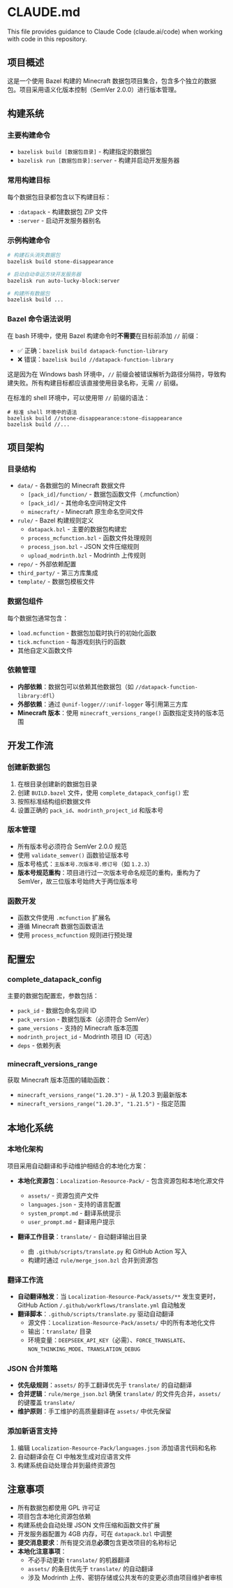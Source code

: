 # CLAUDE.md

This file provides guidance to Claude Code (claude.ai/code) when working with code in this repository.

## 项目概述

这是一个使用 Bazel 构建的 Minecraft 数据包项目集合，包含多个独立的数据包。项目采用语义化版本控制（SemVer 2.0.0）进行版本管理。

## 构建系统

### 主要构建命令

- `bazelisk build [数据包目录]` - 构建指定的数据包
- `bazelisk run [数据包目录]:server` - 构建并启动开发服务器

### 常用构建目标

每个数据包目录都包含以下构建目标：

- `:datapack` - 构建数据包 ZIP 文件
- `:server` - 启动开发服务器别名

### 示例构建命令

```bash
# 构建石头消失数据包
bazelisk build stone-disappearance

# 启动自动幸运方块开发服务器
bazelisk run auto-lucky-block:server

# 构建所有数据包
bazelisk build ...
```

### Bazel 命令语法说明

在 bash 环境中，使用 Bazel 构建命令时**不需要**在目标前添加 `//` 前缀：

- ✅ 正确：`bazelisk build datapack-function-library`
- ❌ 错误：`bazelisk build //datapack-function-library`

这是因为在 Windows bash 环境中，`//` 前缀会被错误解析为路径分隔符，导致构建失败。所有构建目标都应该直接使用目录名称，无需 `//` 前缀。

在标准的 shell 环境中，可以使用带 `//` 前缀的语法：

```shell
# 标准 shell 环境中的语法
bazelisk build //stone-disappearance:stone-disappearance
bazelisk build //...
```

## 项目架构

### 目录结构

- `data/` - 各数据包的 Minecraft 数据文件
  - `[pack_id]/function/` - 数据包函数文件（.mcfunction）
  - `[pack_id]/` - 其他命名空间特定文件
  - `minecraft/` - Minecraft 原生命名空间文件
- `rule/` - Bazel 构建规则定义
  - `datapack.bzl` - 主要的数据包构建宏
  - `process_mcfunction.bzl` - 函数文件处理规则
  - `process_json.bzl` - JSON 文件压缩规则
  - `upload_modrinth.bzl` - Modrinth 上传规则
- `repo/` - 外部依赖配置
- `third_party/` - 第三方库集成
- `template/` - 数据包模板文件

### 数据包组件

每个数据包通常包含：

- `load.mcfunction` - 数据包加载时执行的初始化函数
- `tick.mcfunction` - 每游戏刻执行的函数
- 其他自定义函数文件

### 依赖管理

- **内部依赖**：数据包可以依赖其他数据包（如 `//datapack-function-library:dfl`）
- **外部依赖**：通过 `@unif-logger//:unif-logger` 等引用第三方库
- **Minecraft 版本**：使用 `minecraft_versions_range()` 函数指定支持的版本范围

## 开发工作流

### 创建新数据包

1. 在根目录创建新的数据包目录
2. 创建 `BUILD.bazel` 文件，使用 `complete_datapack_config()` 宏
3. 按照标准结构组织数据文件
4. 设置正确的 `pack_id`、`modrinth_project_id` 和版本号

### 版本管理

- 所有版本号必须符合 SemVer 2.0.0 规范
- 使用 `validate_semver()` 函数验证版本号
- 版本号格式：`主版本号.次版本号.修订号`（如 `1.2.3`）
- **版本号规范重构**：项目进行过一次版本号命名规范的重构，重构为了 SemVer，故三位版本号始终大于两位版本号

### 函数开发

- 函数文件使用 `.mcfunction` 扩展名
- 遵循 Minecraft 数据包函数语法
- 使用 `process_mcfunction` 规则进行预处理

## 配置宏

### complete_datapack_config

主要的数据包配置宏，参数包括：

- `pack_id` - 数据包命名空间 ID
- `pack_version` - 数据包版本（必须符合 SemVer）
- `game_versions` - 支持的 Minecraft 版本范围
- `modrinth_project_id` - Modrinth 项目 ID（可选）
- `deps` - 依赖列表

### minecraft_versions_range

获取 Minecraft 版本范围的辅助函数：

- `minecraft_versions_range("1.20.3")` - 从 1.20.3 到最新版本
- `minecraft_versions_range("1.20.3", "1.21.5")` - 指定范围

## 本地化系统

### 本地化架构

项目采用自动翻译和手动维护相结合的本地化方案：

- **本地化资源包**：`Localization-Resource-Pack/` - 包含资源包和本地化源文件
  - `assets/` - 资源包资产文件
  - `languages.json` - 支持的语言配置
  - `system_prompt.md` - 翻译系统提示
  - `user_prompt.md` - 翻译用户提示

- **翻译工作目录**：`translate/` - 自动翻译输出目录
  - 由 `.github/scripts/translate.py` 和 GitHub Action 写入
  - 构建时通过 `rule/merge_json.bzl` 合并到资源包

### 翻译工作流

- **自动翻译触发**：当 `Localization-Resource-Pack/assets/**` 发生变更时，GitHub Action `/.github/workflows/translate.yml` 自动触发
- **翻译脚本**：`.github/scripts/translate.py` 驱动自动翻译
  - 源文件：`Localization-Resource-Pack/assets/` 中的所有本地化文件
  - 输出：`translate/` 目录
  - 环境变量：`DEEPSEEK_API_KEY`（必需）、`FORCE_TRANSLATE`、`NON_THINKING_MODE`、`TRANSLATION_DEBUG`

### JSON 合并策略

- **优先级规则**：`assets/` 的手工翻译优先于 `translate/` 的自动翻译
- **合并逻辑**：`rule/merge_json.bzl` 确保 `translate/` 的文件先合并，`assets/` 的键覆盖 `translate/`
- **维护原则**：手工维护的高质量翻译在 `assets/` 中优先保留

### 添加新语言支持

1. 编辑 `Localization-Resource-Pack/languages.json` 添加语言代码和名称
2. 自动翻译会在 CI 中触发生成对应语言文件
3. 构建系统自动处理合并到最终资源包

## 注意事项

- 所有数据包都使用 GPL 许可证
- 项目包含本地化资源包依赖
- 构建系统会自动处理 JSON 文件压缩和函数文件扩展
- 开发服务器配置为 4GB 内存，可在 `datapack.bzl` 中调整
- **提交消息要求**：所有提交消息**必须**包含更改项目的名称标记
- **本地化注意事项**：
  - 不必手动更新 `translate/` 的机器翻译
  - `assets/` 的条目优先于 `translate/` 的自动翻译
  - 涉及 Modrinth 上传、密钥存储或公共发布的变更必须由项目维护者审核
